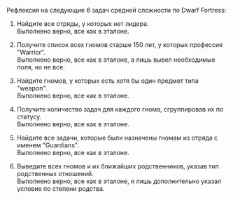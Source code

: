 Рефлексия на следующие 6 задач средней сложности по Dwarf Fortress:
1. Найдите все отряды, у которых нет лидера.  
Выполнено верно, все как в эталоне.


2. Получите список всех гномов старше 150 лет, у которых профессия "Warrior".  
Выполнено верно, все как в эталоне, а лишь вывел необходимые поля, но не все.


3. Найдите гномов, у которых есть хотя бы один предмет типа "weapon".  
Выполнено верно, все как в эталоне.


4. Получите количество задач для каждого гнома, сгруппировав их по статусу.  
Выполнено верно, все как в эталоне.


5. Найдите все задачи, которые были назначены гномам из отряда с именем "Guardians".  
Выполнено верно, все как в эталоне.


6. Выведите всех гномов и их ближайших родственников, указав тип родственных отношений.  
Выполнено верно, все как в эталоне, я лишь дополнительно указал условие по степени родства. 